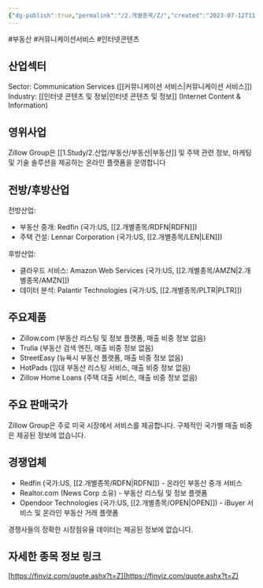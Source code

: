 ```yaml
---
{"dg-publish":true,"permalink":"/2.개별종목/Z/","created":"2023-07-12T11:47:26.373+09:00","updated":"2025-07-29T21:37:05.428+09:00"}
---
```


#부동산 #커뮤니케이션서비스 #인터넷콘텐츠


## 산업섹터

Sector: Communication Services ([[커뮤니케이션 서비스\|커뮤니케이션 서비스]])  
Industry: [[인터넷 콘텐츠 및 정보\|인터넷 콘텐츠 및 정보]] (Internet Content & Information)

## 영위사업

Zillow Group은 [[1.Study/2.산업/부동산/부동산\|부동산]] 및 주택 관련 정보, 마케팅 및 기술 솔루션을 제공하는 온라인 플랫폼을 운영합니다

## 전방/후방산업

전방산업:

- 부동산 중개: Redfin (국가:US, [[2.개별종목/RDFN\|RDFN]])
- 주택 건설: Lennar Corporation (국가:US, [[2.개별종목/LEN\|LEN]])

후방산업:

- 클라우드 서비스: Amazon Web Services (국가:US, [[2.개별종목/AMZN\|2.개별종목/AMZN]])
- 데이터 분석: Palantir Technologies (국가:US, [[2.개별종목/PLTR\|PLTR]])

## 주요제품

- Zillow.com (부동산 리스팅 및 정보 플랫폼, 매출 비중 정보 없음)
- Trulia (부동산 검색 엔진, 매출 비중 정보 없음)
- StreetEasy (뉴욕시 부동산 플랫폼, 매출 비중 정보 없음)
- HotPads (임대 부동산 리스팅 서비스, 매출 비중 정보 없음)
- Zillow Home Loans (주택 대출 서비스, 매출 비중 정보 없음)[](https://www.zillowgroup.com/about-us/business/)

## 주요 판매국가

Zillow Group은 주로 미국 시장에서 서비스를 제공합니다[](https://finance.yahoo.com/quote/Z/profile/?guccounter=1). 구체적인 국가별 매출 비중은 제공된 정보에 없습니다.

## 경쟁업체

- Redfin (국가:US, [[2.개별종목/RDFN\|RDFN]]) - 온라인 부동산 중개 서비스
- Realtor.com (News Corp 소유) - 부동산 리스팅 및 정보 플랫폼
- Opendoor Technologies (국가:US, [[2.개별종목/OPEN\|OPEN]]) - iBuyer 서비스 및 온라인 부동산 거래 플랫폼

경쟁사들의 정확한 시장점유율 데이터는 제공된 정보에 없습니다.

## 자세한 종목 정보 링크

[https://finviz.com/quote.ashx?t=Z](https://finviz.com/quote.ashx?t=Z)
